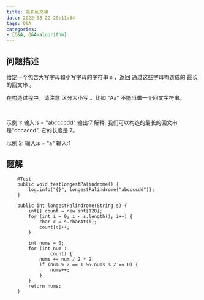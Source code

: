 ```yaml
---
title: 最长回文串
date: 2022-08-22 20:11:04
tags: Q&A
categories:
- [Q&A, Q&A-algorithm]
---
```


## 问题描述
给定一个包含大写字母和小写字母的字符串 s ，返回 通过这些字母构造成的 最长的回文串 。

在构造过程中，请注意 区分大小写 。比如 "Aa" 不能当做一个回文字符串。

 

示例 1:
输入:s = "abccccdd"
输出:7
解释:
我们可以构造的最长的回文串是"dccaccd", 它的长度是 7。

示例 2:
输入:s = "a"
输入:1

## 题解
```
    @Test
    public void testlongestPalindrome() {
        log.info("{}", longestPalindrome("abccccdd"));
    }

    public int longestPalindrome(String s) {
        int[] count = new int[128];
        for (int i = 0; i < s.length(); i++) {
            char c = s.charAt(i);
            count[c]++;
        }

        int nums = 0;
        for (int num :
                count) {
            nums += num / 2 * 2;
            if (num % 2 == 1 && nums % 2 == 0) {
                nums++;
            }
        }
        return nums;
    }
```
